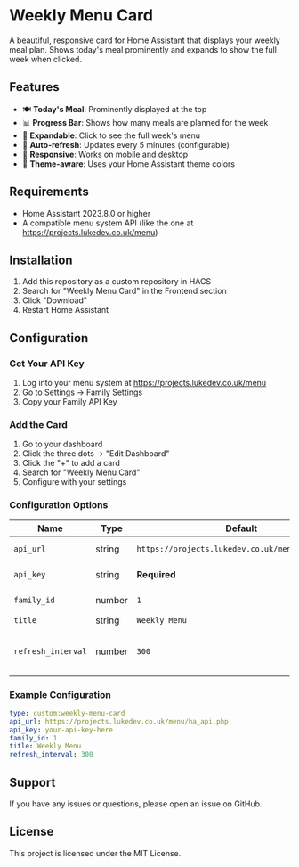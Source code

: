 # Weekly Menu Card

A beautiful, responsive card for Home Assistant that displays your weekly meal plan. Shows today's meal prominently and expands to show the full week when clicked.

## Features

- 🍽️ **Today's Meal**: Prominently displayed at the top
- 📊 **Progress Bar**: Shows how many meals are planned for the week
- 📱 **Expandable**: Click to see the full week's menu
- 🔄 **Auto-refresh**: Updates every 5 minutes (configurable)
- 📱 **Responsive**: Works on mobile and desktop
- 🎨 **Theme-aware**: Uses your Home Assistant theme colors

## Requirements

- Home Assistant 2023.8.0 or higher
- A compatible menu system API (like the one at https://projects.lukedev.co.uk/menu)

## Installation

1. Add this repository as a custom repository in HACS
2. Search for "Weekly Menu Card" in the Frontend section
3. Click "Download"
4. Restart Home Assistant

## Configuration

### Get Your API Key

1. Log into your menu system at https://projects.lukedev.co.uk/menu
2. Go to Settings → Family Settings
3. Copy your Family API Key

### Add the Card

1. Go to your dashboard
2. Click the three dots → "Edit Dashboard"
3. Click the "+" to add a card
4. Search for "Weekly Menu Card"
5. Configure with your settings

### Configuration Options

| Name | Type | Default | Description |
|------|------|---------|-------------|
| `api_url` | string | `https://projects.lukedev.co.uk/menu/ha_api.php` | URL of your menu API |
| `api_key` | string | **Required** | Your family API key |
| `family_id` | number | `1` | Your family ID |
| `title` | string | `Weekly Menu` | Card title |
| `refresh_interval` | number | `300` | Refresh interval in seconds (0 to disable) |

### Example Configuration

```yaml
type: custom:weekly-menu-card
api_url: https://projects.lukedev.co.uk/menu/ha_api.php
api_key: your-api-key-here
family_id: 1
title: Weekly Menu
refresh_interval: 300
```

## Support

If you have any issues or questions, please open an issue on GitHub.

## License

This project is licensed under the MIT License. 